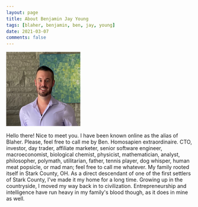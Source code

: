 ```yaml
---
layout: page
title: About Benjamin Jay Young
tags: [blaher, benjamin, ben, jay, young]
date: 2021-03-07
comments: false
---
```


<img src="/assets/img/logo.png" class="img-circle zoombtn animated">

Hello there! Nice to meet you. I have been known online as the alias of Blaher. Please, feel free to call me by Ben. Homosapien extraordinaire. CTO, investor, day trader, affiliate marketer, senior software engineer, macroeconomist, biological chemist, physicist, mathematician, analyst, philosopher, polymath, utilitarian, father, tennis player, dog whisper, human meat popsicle, or mad man; feel free to call me whatever. My family rooted itself in Stark County, OH. As a direct descendant of one of the first settlers of Stark County, I’ve made it my home for a long time. Growing up in the countryside, I moved my way back in to civilization. Entrepreneurship and intelligence have run heavy in my family's blood though, as it does in mine as well.
